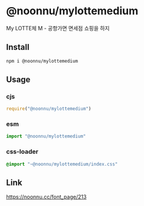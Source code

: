 # @noonnu/mylottemedium
My LOTTE체 M - 공항가면 면세점 쇼핑을 하지

## Install
```sh
npm i @noonnu/mylottemedium
```
## Usage
### cjs
```js
require("@noonnu/mylottemedium")
```
### esm
```js
import "@noonnu/mylottemedium"
```
### css-loader
```css
@import "~@noonnu/mylottemedium/index.css"
```

## Link
https://noonnu.cc/font_page/213